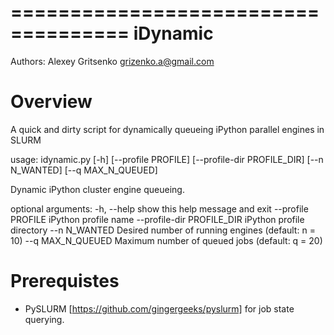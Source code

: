 ====================================
iDynamic
====================================

Authors: Alexey Gritsenko <grizenko.a@gmail.com>

Overview
========
A quick and dirty script for dynamically queueing iPython parallel engines in SLURM

usage: idynamic.py [-h] [--profile PROFILE] [--profile-dir PROFILE_DIR]
                   [--n N_WANTED] [--q MAX_N_QUEUED]

Dynamic iPython cluster engine queueing.

optional arguments:
  -h, --help            show this help message and exit
  --profile PROFILE     iPython profile name
  --profile-dir PROFILE_DIR
                        iPython profile directory
  --n N_WANTED          Desired number of running engines (default: n = 10)
  --q MAX_N_QUEUED      Maximum number of queued jobs (default: q = 20)

Prerequistes
=============

* PySLURM [https://github.com/gingergeeks/pyslurm] for job state querying.
